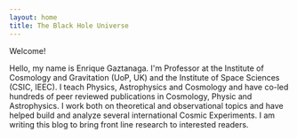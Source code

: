 ```yaml
---
layout: home
title: The Black Hole Universe
---
```


Welcome! 

Hello, my name is Enrique Gaztanaga. I'm Professor at the Institute of Cosmology and Gravitation (UoP, UK) and the Institute of  Space Sciences (CSIC, IEEC). I teach  Physics, Astrophysics and  Cosmology and have co-led hundreds of peer reviewed publications in Cosmology, Physic and Astrophysics.  I work both on theoretical and observational topics and  have helped build and analyze several international Cosmic Experiments.  I am writing this blog to bring front line research to interested readers.


